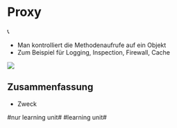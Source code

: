 
# Proxy
📞

- Man kontrolliert die Methodenaufrufe auf ein Objekt
- Zum Beispiel für Logging, Inspection, Firewall, Cache

![][image-1]

## Zusammenfassung
- Zweck

[image-1]:	assets/Bildschirmfoto%202020-09-23%20um%2009.28.28.png

#nur learning unit# #learning unit#